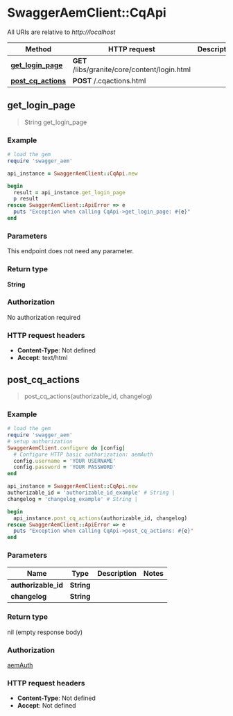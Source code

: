 # SwaggerAemClient::CqApi

All URIs are relative to *http://localhost*

Method | HTTP request | Description
------------- | ------------- | -------------
[**get_login_page**](CqApi.md#get_login_page) | **GET** /libs/granite/core/content/login.html | 
[**post_cq_actions**](CqApi.md#post_cq_actions) | **POST** /.cqactions.html | 



## get_login_page

> String get_login_page



### Example

```ruby
# load the gem
require 'swagger_aem'

api_instance = SwaggerAemClient::CqApi.new

begin
  result = api_instance.get_login_page
  p result
rescue SwaggerAemClient::ApiError => e
  puts "Exception when calling CqApi->get_login_page: #{e}"
end
```

### Parameters

This endpoint does not need any parameter.

### Return type

**String**

### Authorization

No authorization required

### HTTP request headers

- **Content-Type**: Not defined
- **Accept**: text/html


## post_cq_actions

> post_cq_actions(authorizable_id, changelog)



### Example

```ruby
# load the gem
require 'swagger_aem'
# setup authorization
SwaggerAemClient.configure do |config|
  # Configure HTTP basic authorization: aemAuth
  config.username = 'YOUR USERNAME'
  config.password = 'YOUR PASSWORD'
end

api_instance = SwaggerAemClient::CqApi.new
authorizable_id = 'authorizable_id_example' # String | 
changelog = 'changelog_example' # String | 

begin
  api_instance.post_cq_actions(authorizable_id, changelog)
rescue SwaggerAemClient::ApiError => e
  puts "Exception when calling CqApi->post_cq_actions: #{e}"
end
```

### Parameters


Name | Type | Description  | Notes
------------- | ------------- | ------------- | -------------
 **authorizable_id** | **String**|  | 
 **changelog** | **String**|  | 

### Return type

nil (empty response body)

### Authorization

[aemAuth](../README.md#aemAuth)

### HTTP request headers

- **Content-Type**: Not defined
- **Accept**: Not defined

